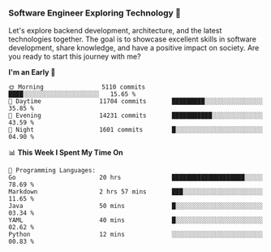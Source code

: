 ### Software Engineer Exploring Technology 🚀 

Let's explore backend development, architecture, and the latest technologies together. The goal is to showcase excellent skills in software development, share knowledge, and have a positive impact on society. Are you ready to start this journey with me?

<!--START_SECTION:waka-->
**I'm an Early 🐤** 

```text
🌞 Morning                5110 commits        ████░░░░░░░░░░░░░░░░░░░░░   15.65 % 
🌆 Daytime                11704 commits       █████████░░░░░░░░░░░░░░░░   35.85 % 
🌃 Evening                14231 commits       ███████████░░░░░░░░░░░░░░   43.59 % 
🌙 Night                  1601 commits        █░░░░░░░░░░░░░░░░░░░░░░░░   04.90 % 
```


📊 **This Week I Spent My Time On** 

```text
💬 Programming Languages: 
Go                       20 hrs              ████████████████████░░░░░   78.69 % 
Markdown                 2 hrs 57 mins       ███░░░░░░░░░░░░░░░░░░░░░░   11.65 % 
Java                     50 mins             █░░░░░░░░░░░░░░░░░░░░░░░░   03.34 % 
YAML                     40 mins             █░░░░░░░░░░░░░░░░░░░░░░░░   02.62 % 
Python                   12 mins             ░░░░░░░░░░░░░░░░░░░░░░░░░   00.83 % 
```


<!--END_SECTION:waka-->
